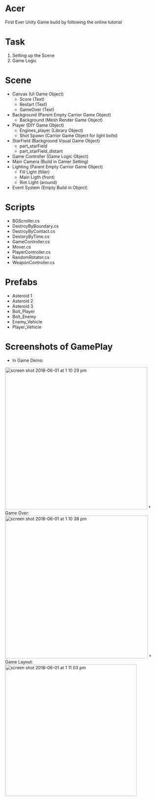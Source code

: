 # Acer
First Ever Unity Game build by following the online tutorial


# Task
1. Setting up the Scene
2. Game Logic

# Scene
- Canvas (UI Game Object)
  * Score (Text)
  * Restart (Text)
  * GameOver (Text)
- Background (Parent Empty Carrior Game Object)
  * Background (Mesh Render Game Object)
- Player (DIY Game Object)
  * Engines_player (Library Object)
  * Shot Spawn (Carrior Game Object for light bolts)
- StarField (Background Visual Game Object)
  * part_starField
  * part_starField_distant
- Game Controller (Game Logic Object)
- Main Camera (Build in Camer Setting)
- Lighting (Parent Empty Carrior Game Object)
  * Fill Light (filler)
  * Main Ligth (front)
  * Rim Light (around)
- Event System (Empty Build in Object)

# Scripts
- BGScroller.cs
- DestroyByBoundary.cs
- DestroyByContact.cs
- DestoryByTime.cs
- GameController.cs
- Mover.cs
- PlayerController.cs
- RandomRotator.cs
- WeaponController.cs

# Prefabs
- Asteroid 1
- Asteroid 2
- Asteroid 3
- Bolt_Player
- Bolt_Enemy
- Enemy_Vehicle
- Player_Vehicle

# Screenshots of GamePlay
* In Game Demo:
<img width="465" alt="screen shot 2018-06-01 at 1 10 29 pm" src="https://user-images.githubusercontent.com/33473131/40861854-661de16a-659f-11e8-83ea-66dd77352734.png">
* Game Over:
<img width="467" alt="screen shot 2018-06-01 at 1 10 38 pm" src="https://user-images.githubusercontent.com/33473131/40861901-99e5a03c-659f-11e8-8b4c-aa742bf44efe.png">
* Game Layout:
<img width="430" alt="screen shot 2018-06-01 at 1 11 03 pm" src="https://user-images.githubusercontent.com/33473131/40861902-9ad6c976-659f-11e8-814c-3e9a7c7ae73b.png">
